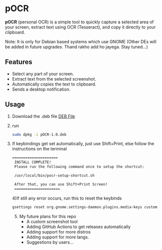 # pOCR

**pOCR** (personal OCR) is a simple tool to quickly capture a selected area of your screen, extract text using OCR (Tesseract), and copy it directly to your clipboard.

Note: It is only for Debian based systems which use GNOME (Other DEs will be added in future upgrades. Thand rakho add ho jayega. Stay tuned...)


## Features
- Select any part of your screen.
- Extract text from the selected screenshot.
- Automatically copies the text to clipboard.
- Sends a desktop notification.

## Usage
1) Download the .deb file [DEB File](https://raw.githubusercontent.com/PunVas/pOCR/main/pOCR-1.0.deb
)
2) run  
    ```bash
    sudo dpkg -i pOCR-1.0.deb
    ```
3) If keybindings get set automatically, just use Shift+Print, else follow the instructions on  the terminal
   ```bash
   =====================
    INSTALL COMPLETE!
    Please run the following command once to setup the shortcut:

    /usr/local/bin/pocr-setup-shortcut.sh

    After that, you can use Shift+Print Screen!
    =====================
   ```

   4)If still any error occurs, run this to reset the keybinds
   ```bash
   gsettings reset org.gnome.settings-daemon.plugins.media-keys custom-keybindings
    ```

   5) My future plans for this repo
      - A custom screenshot tool
      - Adding GitHub Actions to get releases automatically
      - Adding support for more distros
      - Adding support for more langs.
      - Suggestions by users...
